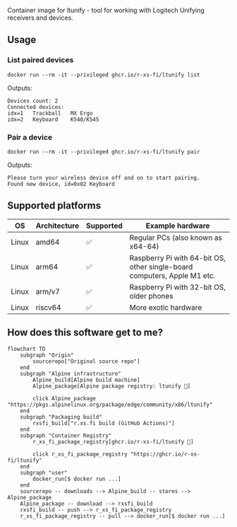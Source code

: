 Container image for ltunify - tool for working with Logitech Unifying receivers and devices.

## Usage

### List paired devices

```shell
docker run --rm -it --privileged ghcr.io/r-xs-fi/ltunify list
```

Outputs:
```console
Devices count: 2
Connected devices:
idx=1	Trackball	MX Ergo
idx=2	Keyboard	K540/K545
```
### Pair a device

```shell
docker run --rm -it --privileged ghcr.io/r-xs-fi/ltunify pair
```

Outputs:
```console
Please turn your wireless device off and on to start pairing.
Found new device, id=0x02 Keyboard
```

## Supported platforms


| OS    | Architecture  | Supported | Example hardware |
|-------|---------------|-----------|-------------|
| Linux | amd64 | ✅       | Regular PCs (also known as x64-64) |
| Linux | arm64 | ✅       | Raspberry Pi with 64-bit OS, other single-board computers, Apple M1 etc. |
| Linux | arm/v7 | ✅       | Raspberry Pi with 32-bit OS, older phones |
| Linux | riscv64 | ✅       | More exotic hardware |

## How does this software get to me?

```mermaid
flowchart TD
    subgraph "Origin"
        sourcerepo["Original source repo"]
    end
    subgraph "Alpine infrastructure"
        Alpine_build[Alpine build machine]
        Alpine_package[Alpine package registry: ltunify 🔗]

        click Alpine_package "https://pkgs.alpinelinux.org/package/edge/community/x86/ltunify"
    end
    subgraph "Packaging build"
        rxsfi_build["r.xs.fi build (GitHub Actions)"]
    end
    subgraph "Container Registry"
        r_xs_fi_package_registry[ghcr.io/r-xs-fi/ltunify 🔗]

        click r_xs_fi_package_registry "https://ghcr.io/r-xs-fi/ltunify"
    end
    subgraph "user"
        docker_run[$ docker run ...]
    end
    sourcerepo -- downloads --> Alpine_build -- stores --> Alpine_package
    Alpine_package -- download --> rxsfi_build
    rxsfi_build -- push --> r_xs_fi_package_registry
    r_xs_fi_package_registry -- pull --> docker_run[$ docker run ...]

```
